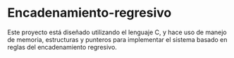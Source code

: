 # Encadenamiento-regresivo
Este proyecto está diseñado utilizando el lenguaje C, y hace uso de manejo de memoria, estructuras y punteros para implementar el sistema basado en reglas del encadenamiento regresivo.
